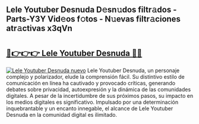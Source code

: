 ## Lele Youtuber Desnuda D𝚎sn𝚞dos filtr𝚊dos - Parts-Y3Y Vid𝚎os f𝚘tos - N𝚞evas filtr𝚊ciones atr𝚊ctivas x3qVn

# <h2><a href="http://mbbwo8y.tromn.icu/?c=Lele+Youtuber+Desnuda">🔗👉👉👉 Lele Youtuber Desnuda 🔗🔗</a></h2>

[![Lele Youtuber Desnuda nuevo](https://i.imgur.com/pEAQMta.gif)](http://mbbwo8y.tromn.icu/?c=Lele+Youtuber+Desnuda)
Lele Youtuber Desnuda, un personaje complejo y polarizador, elude la comprensión fácil. Su distintivo estilo de comunicación en línea ha cautivado y provocado críticas, generando debates sobre privacidad, autoexpresión y la dinámica de las comunidades digitales. A pesar de la incertidumbre de sus próximos pasos, su impacto en los medios digitales es significativo. Impulsado por una determinación inquebrantable y un encanto innegable, el alcance de Lele Youtuber Desnuda en la comunidad digital es ilimitado.
